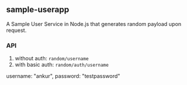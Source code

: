 ## sample-userapp
A Sample User Service in Node.js that generates random payload upon request.

### API

1. without auth: `random/username`
2. with basic auth: `random/auth/username`

username: "ankur",
password: "testpassword"
